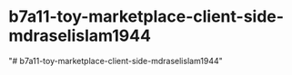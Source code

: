 # b7a11-toy-marketplace-client-side-mdraselislam1944
"# b7a11-toy-marketplace-client-side-mdraselislam1944" 
